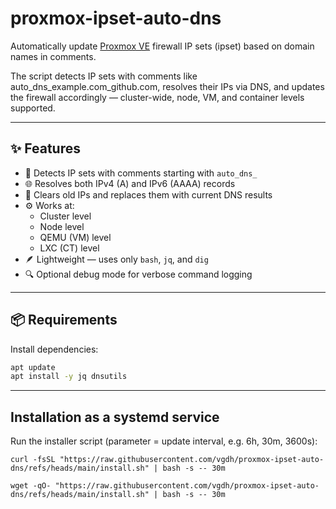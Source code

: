 # proxmox-ipset-auto-dns
Automatically update [Proxmox VE](https://www.proxmox.com/en/proxmox-ve) firewall IP sets (ipset) based on domain names in comments.

The script detects IP sets with comments like auto_dns_example.com_github.com, resolves their IPs via DNS, and updates the firewall accordingly — cluster-wide, node, VM, and container levels supported.

---
## ✨ Features
- 🧠 Detects IP sets with comments starting with `auto_dns_`
- 🌐 Resolves both IPv4 (A) and IPv6 (AAAA) records
- 🔁 Clears old IPs and replaces them with current DNS results
- ⚙️ Works at:
  - Cluster level
  - Node level
  - QEMU (VM) level
  - LXC (CT) level
- 🪶 Lightweight — uses only `bash`, `jq`, and `dig`
- 🔍 Optional debug mode for verbose command logging

---

## 📦 Requirements

Install dependencies:
```bash
apt update
apt install -y jq dnsutils
```

---

## Installation as a systemd service
Run the installer script (parameter = update interval, e.g. 6h, 30m, 3600s):
```
curl -fsSL "https://raw.githubusercontent.com/vgdh/proxmox-ipset-auto-dns/refs/heads/main/install.sh" | bash -s -- 30m
```
```
wget -qO- "https://raw.githubusercontent.com/vgdh/proxmox-ipset-auto-dns/refs/heads/main/install.sh" | bash -s -- 30m
```

